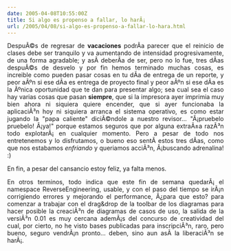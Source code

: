 ```yaml
---
date: 2005-04-08T10:55:00Z
title: Si algo es propenso a fallar, lo harÃ¡
url: /2005/04/08/si-algo-es-propenso-a-fallar-lo-hara.html
---
```


<div style="clear:both;"></div>
<p align="justify">DespuÃ©s de regresar de <span style="font-weight:bold;">vacaciones</span> podrÃ­a parecer que el reinicio de clases debe ser tranquilo y va aumentando de intensidad progresivamente, de una forma agradable; y asÃ­ deberÃ­a de ser, pero no lo fue, tres dÃ­as despuÃ©s de desvelo y por fin hemos terminado muchas cosas, es increible como pueden pasar cosas en tu dÃ­a de entrega de un reporte, y peor aÃºn si ese dÃ­a es entrega de proyecto final y peor aÃºn si ese dÃ­a es la Ãºnica oportunidad que te dan para presentar algo; sea cual sea el caso hay varias cosas que pasan <span style="font-weight:bold;">siempre</span>, que si la impresora ayer imprimia muy bien ahora ni siquiera quiere encender, que si ayer funcionaba la aplicaciÃ³n hoy ni siquiera arranca el sistema operativo, es como estar jugando la "papa caliente" diciÃ©ndole a nuestro revisor... "Â¡pruebelo pruebelo! Â¡ya!" porque estamos seguros que por alguna extraÃ±a razÃ³n todo explotarÃ¡ en cualquier momento. Pero a pesar de todo nos entretenemos y lo disfrutamos, o bueno eso sentÃ­ estos tres dÃ­as, como que nos estabamos <span style="font-style:italic;">enfriando</span> y queriamos acciÃ³n, Â¡buscando adrenalina! :)</p>
<p align="justify">En fin, a pesar del cansancio estoy feliz, ya falta menos.</p>
<p align="justify">En otros terminos, todo indica que este fin de semana quedarÃ¡ el namespace ReverseEngineering, usable, y con el paso del tiempo se irÃ¡n corrigiendo errores y mejorando el performance, Â¿para que esto? para comenzar a trabajar con el drag&drop de la toolbar de los diagramas para hacer posible la creaciÃ³n de diagramas de casos de uso, la salida de la versiÃ³n 0.01 es muy cercana ademÃ¡s del concurso de creatividad del cual, por cierto, no he visto bases publicadas para inscripciÃ³n, raro, pero bueno, seguro vendrÃ¡n pronto... deben, sino aun asÃ­ la  liberaciÃ³n se harÃ¡.</p>
<div style="clear:both; padding-bottom: 0.25em;"></div>
